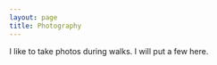 ```yaml
---
layout: page
title: Photography
---
```


I like to take photos during walks. I will put a few here.
